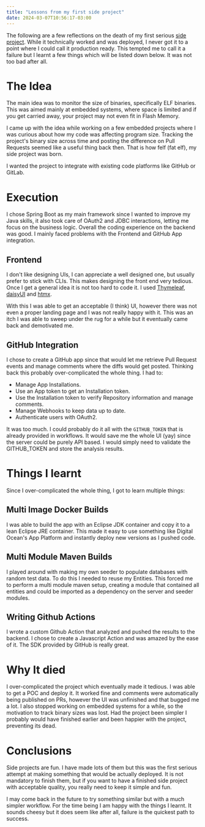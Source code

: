 ```yaml
---
title: "Lessons from my first side project"
date: 2024-03-07T10:56:17-03:00
---
```

The following are a few reflections on the death of my first serious [side project](https://github.com/zoftko/felf).
While it technically worked and was deployed, I never got it to a point where I could call it
production ready. This tempted me to call it a failure but I learnt a few things which will be
listed down below. It was not too bad after all.

# The Idea
The main idea was to monitor the size of binaries, specifically ELF binaries. This was aimed mainly
at embedded systems, where space is limited and if you get carried away, your project may not even
fit in Flash Memory.

I came up with the idea while working on a few embedded projects where I was curious about how
my code was affecting program size. Tracking the project's binary size across time and posting
the difference on Pull Requests seemed like a useful thing back then. That is how felf (fat elf),
my side project was born.

I wanted the project to integrate with existing code platforms like GitHub or GitLab.

# Execution
I chose Spring Boot as my main framework since I wanted to improve my Java skills, it also took
care of OAuth2 and JDBC interactions, letting me focus on the business logic. Overall the coding
experience on the backend was good. I mainly faced problems with the Frontend and GitHub App
integration.

## Frontend
I don't like designing UIs, I can appreciate a well designed one, but usually prefer to stick with
CLIs. This makes designing the front end very tedious. Once I get a general idea it is not too hard
to code it. I used [Thymeleaf](https://www.thymeleaf.org/), [daisyUI](https://daisyui.com/)
and [htmx](https://htmx.org/).

With this I was able to get an acceptable (I think) UI, however there was not even a proper
landing page and I was not really happy with it. This was an itch I was able to sweep under the rug
for a while but it eventually came back and demotivated me.

## GitHub Integration
I chose to create a GitHub app since that would let me retrieve Pull Request events and manage
comments where the diffs would get posted. Thinking back this probably over-complicated the whole
thing. I had to:

* Manage App Installations.
* Use an App token to get an Installation token.
* Use the Installation token to verify Repository information and manage comments.
* Manage Webhooks to keep data up to date.
* Authenticate users with OAuth2.

It was too much. I could probably do it all with the `GITHUB_TOKEN` that is already provided
in workflows. It would save me the whole UI (yay) since the server could be purely API based.
I would simply need to validate the GITHUB_TOKEN and store the analysis results.

# Things I learnt
Since I over-complicated the whole thing, I got to learn multiple things:

## Multi Image Docker Builds
I was able to build the app with an Eclipse JDK container and copy it
to a lean Eclipse JRE container. This made it easy to use something like Digital Ocean's App
Platform and instantly deploy new versions as I pushed code.

## Multi Module Maven Builds
I played around with making my own seeder to populate databases with
random test data. To do this I needed to reuse my Entities. This forced me to perform a multi
module maven setup, creating a module that contained all entities and could be imported as a
dependency on the server and seeder modules.

## Writing Github Actions
I wrote a custom Github Action that analyzed and pushed the results to the backend. I chose to
create a Javascript Action and was amazed by the ease of it. The SDK provided by GitHub is really
great.

# Why It died
I over-complicated the project which eventually made it tedious. I was able to get a POC and deploy
it. It worked fine and comments were automatically being published on PRs, however the UI was
unfinished and that bugged me a lot. I also stopped working on embedded systems for a while, so the
motivation to track binary sizes was lost. Had the project been simpler I probably would have
finished earlier and been happier with the project, preventing its dead.

# Conclusions
Side projects are fun. I have made lots of them but this was the first serious attempt at making
something that would be actually deployed. It is not mandatory to finish them, but if you want to
have a finished side project with acceptable quality, you really need to keep it simple and fun.

I may come back in the future to try something similar but with a much simpler workflow. For the
time being I am happy with the things I learnt. It sounds cheesy but it does seem like after all,
failure is the quickest path to success.
